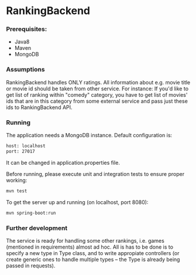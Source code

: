 # RankingBackend

### Prerequisites:
  - Java8
  - Maven
  - MongoDB

### Assumptions
RankingBackend handles ONLY ratings. All information about e.g. movie title or movie id should be taken from other service.
For instance:
If you'd like to get list of ranking within "comedy" category, you have to get list of movies' ids that are in this category from some external service and pass just these ids to RankingBackend API.

### Running
The application needs a MongoDB instance. Default configuration is:
```sh
host: localhost
port: 27017
```
It can be changed in application.properties file.

Before running, please execute unit and integration tests to ensure proper working:
```sh
mvn test
```
To get the server up and running (on localhost, port 8080):
```sh
mvn spring-boot:run
```

### Further development
The service is ready for handling some other rankings, i.e. games (mentioned in requirements) almost ad hoc. All is has to be done is to specify a new type in Type class, and to write appropiate controllers (or create generic ones to handle multiple types – the Type is already being passed in requests).
